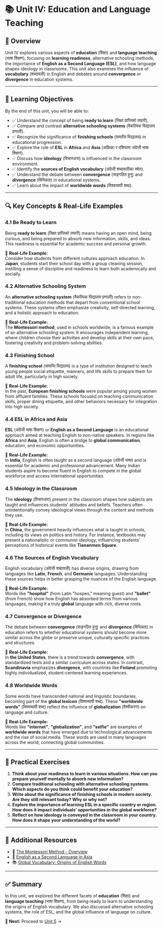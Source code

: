 # 📚 Unit IV: Education and Language Teaching  

## 📖 Overview  
Unit IV explores various aspects of **education** (शिक्षा) and **language teaching** (भाषा शिक्षण), focusing on **learning readiness**, alternative schooling methods, the importance of **English as a Second Language (ESL)**, and how language shapes ideology in classrooms. This unit also examines the influence of **vocabulary** (शब्दावली) in English and debates around **convergence** or **divergence** in education systems.

---

## 🎯 Learning Objectives  
By the end of this unit, you will be able to:  
- ✅ Understand the concept of being **ready to learn** (सिक्षा प्राप्तिको तयारी).  
- ✅ Compare and contrast **alternative schooling systems** (वैकल्पिक विद्यालय प्रणाली).  
- ✅ Recognize the significance of **finishing schools** (समाप्ति विद्यालय) in educational progression.  
- ✅ Explore the role of **ESL** in **Africa** and **Asia** (अफ्रिका र एशियामा अंग्रेजी भाषा शिक्षण).  
- ✅ Discuss how **ideology** (विचारधारा) is influenced in the classroom environment.  
- ✅ Identify the **sources of English vocabulary** (अंग्रेजी शब्दावलीका स्रोत).  
- ✅ Understand the debate between **convergence** (सङ्गठित हुनु) and **divergence** (विभिन्नता) in educational systems.  
- ✅ Learn about the impact of **worldwide words** (विश्वव्यापी शब्द).

---

## 🔍 Key Concepts & Real-Life Examples  

### **4.1 Be Ready to Learn**  
Being **ready to learn** (सिक्षा प्राप्तिको तयारी) means having an open mind, being curious, and being prepared to absorb new information, skills, and ideas. This readiness is essential for academic success and personal growth.  

📝 **Real-Life Example:**  
Consider how students from different cultures approach education. In **Japan**, students start their school day with a group cleaning session, instilling a sense of discipline and readiness to learn both academically and socially.  

### **4.2 Alternative Schooling System**  
An **alternative schooling system** (वैकल्पिक विद्यालय प्रणाली) refers to non-traditional education methods that depart from conventional school systems. These systems often emphasize creativity, self-directed learning, and a holistic approach to education.  

📝 **Real-Life Example:**  
The **Montessori method**, used in schools worldwide, is a famous example of an alternative schooling system. It encourages independent learning, where children choose their activities and develop skills at their own pace, fostering creativity and problem-solving abilities.

### **4.3 Finishing School**  
A **finishing school** (समाप्ति विद्यालय) is a type of institution designed to teach young people social etiquette, manners, and life skills to prepare them for adult life, particularly in high society.  

📝 **Real-Life Example:**  
In the past, **European finishing schools** were popular among young women from affluent families. These schools focused on teaching communication skills, proper dining etiquette, and other behaviors necessary for integration into high society.

### **4.4 ESL in Africa and Asia**  
**ESL** (अंग्रेजी भाषा शिक्षण) or **English as a Second Language** is an educational approach aimed at teaching English to non-native speakers. In regions like **Africa** and **Asia**, English is often a bridge to **global communication**, education, and economic opportunities.  

📝 **Real-Life Example:**  
In **India**, English is often taught as a second language (अंग्रेजी भाषा) and is essential for academic and professional advancement. Many Indian students aspire to become fluent in English to compete in the global workforce and access international opportunities.

### **4.5 Ideology in the Classroom**  
The **ideology** (विचारधारा) present in the classroom shapes how subjects are taught and influences students' attitudes and beliefs. Teachers often unintentionally convey ideological views through the content and methods they use.

📝 **Real-Life Example:**  
In **China**, the government heavily influences what is taught in schools, including its views on politics and history. For instance, textbooks may present a nationalistic or communist ideology, influencing students’ perceptions of historical events like **Tiananmen Square**.

### **4.6 The Sources of English Vocabulary**  
English vocabulary (अंग्रेजी शब्दावली) has diverse origins, drawing from languages like **Latin**, **French**, and **Germanic** languages. Understanding these sources helps in better grasping the nuances of the English language.

📝 **Real-Life Example:**  
Words like **"hospital"** (from Latin "hospes," meaning guest) and **"ballet"** (from French) show how English has absorbed terms from various languages, making it a truly **global** language with rich, diverse roots.

### **4.7 Convergence or Divergence**  
The debate between **convergence** (सङ्गठित हुनु) and **divergence** (विभिन्नता) in education refers to whether educational systems should become more similar across the globe or preserve unique, culturally specific practices and structures.

📝 **Real-Life Example:**  
In **the United States**, there is a trend towards **convergence**, with standardized tests and a similar curriculum across states. In contrast, **Scandinavia** emphasizes **divergence**, with countries like **Finland** promoting highly individualized, student-centered learning experiences.

### **4.8 Worldwide Words**  
Some words have transcended national and linguistic boundaries, becoming part of the **global lexicon** (विश्वव्यापी शब्द). These **"worldwide words"** (विश्वव्यापी शब्द) reflect the influence of **globalization** (वैश्वीकरण) on language and culture.

📝 **Real-Life Example:**  
Words like **"internet"**, **"globalization"**, and **"selfie"** are examples of **worldwide words** that have emerged due to technological advancements and the rise of social media. These words are used in many languages across the world, connecting global communities.

---

## 📝 Practical Exercises  
1. **Think about your readiness to learn in various situations. How can you prepare yourself mentally to absorb new information?**  
2. **Compare traditional schooling with alternative schooling systems. Which aspects do you think could benefit your education?**  
3. **Write about the significance of finishing schools in modern society. Are they still relevant today? Why or why not?**  
4. **Explore the importance of learning ESL in a specific country or region. How does it impact individuals’ opportunities in the global workforce?**  
5. **Reflect on how ideology is conveyed in the classroom in your country. How does it shape your understanding of the world?**

---

## 🔗 Additional Resources  
- 📖 [The Montessori Method - Overview](https://www.montessori.org)  
- 🎥 [English as a Second Language in Asia](https://www.youtube.com/watch?v=xyz123)  
- 📚 [Global Vocabulary: Origins of English Words](https://www.dictionary.com)  

---

## ✅ Summary  
In this unit, we explored the different facets of **education** (शिक्षा) and **language teaching** (भाषा शिक्षण), from being ready to learn to understanding the origins of English vocabulary. We also discussed alternative schooling systems, the role of ESL, and the global influence of language on culture.  

📌 **Next:** Proceed to [Unit 5](Unit-5_Globalisation_and_Postmodernism.md) →  
